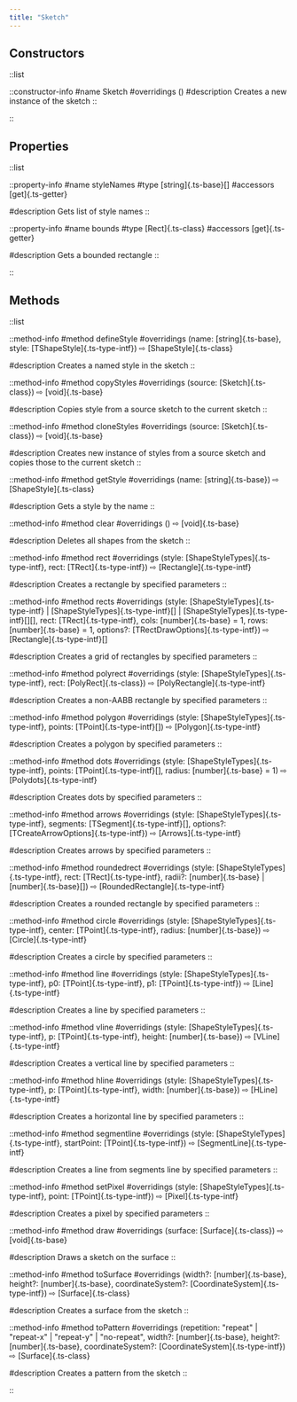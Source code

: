 ```yaml
---
title: "Sketch"
---
```


## Constructors

::list

::constructor-info
#name 
Sketch
#overridings
()
#description
Creates a new instance of the sketch
::

::

## Properties

::list

::property-info
#name
styleNames
#type
[string]{.ts-base}\[]
#accessors
[get]{.ts-getter} 

#description
Gets list of style names
::

::property-info
#name
bounds
#type
[Rect]{.ts-class}
#accessors
[get]{.ts-getter} 

#description
Gets a bounded rectangle
::

::

## Methods

::list

::method-info
#method
defineStyle
#overridings
(name: [string]{.ts-base}, style: [TShapeStyle]{.ts-type-intf}) ⇨ [ShapeStyle]{.ts-class}

#description
Creates a named style in the sketch
::

::method-info
#method
copyStyles
#overridings
(source: [Sketch]{.ts-class}) ⇨ [void]{.ts-base}

#description
Copies style from a source sketch to the current sketch
::

::method-info
#method
cloneStyles
#overridings
(source: [Sketch]{.ts-class}) ⇨ [void]{.ts-base}

#description
Creates new instance of styles from a source sketch and copies those to the current sketch
::

::method-info
#method
getStyle
#overridings
(name: [string]{.ts-base}) ⇨ [ShapeStyle]{.ts-class}

#description
Gets a style by the name
::

::method-info
#method
clear
#overridings
() ⇨ [void]{.ts-base}

#description
Deletes all shapes from the sketch
::

::method-info
#method
rect
#overridings
(style: [ShapeStyleTypes]{.ts-type-intf}, rect: [TRect]{.ts-type-intf}) ⇨ [Rectangle]{.ts-type-intf}

#description
Creates a rectangle by specified parameters
::

::method-info
#method
rects
#overridings
(style: [ShapeStyleTypes]{.ts-type-intf} | [ShapeStyleTypes]{.ts-type-intf}\[] | [ShapeStyleTypes]{.ts-type-intf}\[]\[], rect: [TRect]{.ts-type-intf}, cols: [number]{.ts-base} = 1, rows: [number]{.ts-base} = 1, options?: [TRectDrawOptions]{.ts-type-intf}) ⇨ [Rectangle]{.ts-type-intf}\[]

#description
Creates a grid of rectangles by specified parameters
::

::method-info
#method
polyrect
#overridings
(style: [ShapeStyleTypes]{.ts-type-intf}, rect: [PolyRect]{.ts-class}) ⇨ [PolyRectangle]{.ts-type-intf}

#description
Creates a non-AABB rectangle by specified parameters
::

::method-info
#method
polygon
#overridings
(style: [ShapeStyleTypes]{.ts-type-intf}, points: [TPoint]{.ts-type-intf}\[]) ⇨ [Polygon]{.ts-type-intf}

#description
Creates a polygon by specified parameters
::

::method-info
#method
dots
#overridings
(style: [ShapeStyleTypes]{.ts-type-intf}, points: [TPoint]{.ts-type-intf}\[], radius: [number]{.ts-base} = 1) ⇨ [Polydots]{.ts-type-intf}

#description
Creates dots by specified parameters
::

::method-info
#method
arrows
#overridings
(style: [ShapeStyleTypes]{.ts-type-intf}, segments: [TSegment]{.ts-type-intf}\[], options?: [TCreateArrowOptions]{.ts-type-intf}) ⇨ [Arrows]{.ts-type-intf}

#description
Creates arrows by specified parameters
::

::method-info
#method
roundedrect
#overridings
(style: [ShapeStyleTypes]{.ts-type-intf}, rect: [TRect]{.ts-type-intf}, radii?: [number]{.ts-base} | [number]{.ts-base}\[]) ⇨ [RoundedRectangle]{.ts-type-intf}

#description
Creates a rounded rectangle by specified parameters
::

::method-info
#method
circle
#overridings
(style: [ShapeStyleTypes]{.ts-type-intf}, center: [TPoint]{.ts-type-intf}, radius: [number]{.ts-base}) ⇨ [Circle]{.ts-type-intf}

#description
Creates a circle by specified parameters
::

::method-info
#method
line
#overridings
(style: [ShapeStyleTypes]{.ts-type-intf}, p0: [TPoint]{.ts-type-intf}, p1: [TPoint]{.ts-type-intf}) ⇨ [Line]{.ts-type-intf}

#description
Creates a line by specified parameters
::

::method-info
#method
vline
#overridings
(style: [ShapeStyleTypes]{.ts-type-intf}, p: [TPoint]{.ts-type-intf}, height: [number]{.ts-base}) ⇨ [VLine]{.ts-type-intf}

#description
Creates a vertical line by specified parameters
::

::method-info
#method
hline
#overridings
(style: [ShapeStyleTypes]{.ts-type-intf}, p: [TPoint]{.ts-type-intf}, width: [number]{.ts-base}) ⇨ [HLine]{.ts-type-intf}

#description
Creates a horizontal line by specified parameters
::

::method-info
#method
segmentline
#overridings
(style: [ShapeStyleTypes]{.ts-type-intf}, startPoint: [TPoint]{.ts-type-intf}) ⇨ [SegmentLine]{.ts-type-intf}

#description
Creates a line from segments line by specified parameters
::

::method-info
#method
setPixel
#overridings
(style: [ShapeStyleTypes]{.ts-type-intf}, point: [TPoint]{.ts-type-intf}) ⇨ [Pixel]{.ts-type-intf}

#description
Creates a pixel by specified parameters
::

::method-info
#method
draw
#overridings
(surface: [Surface]{.ts-class}) ⇨ [void]{.ts-base}

#description
Draws a sketch on the surface
::

::method-info
#method
toSurface
#overridings
(width?: [number]{.ts-base}, height?: [number]{.ts-base}, coordinateSystem?: [CoordinateSystem]{.ts-type-intf}) ⇨ [Surface]{.ts-class}

#description
Creates a surface from the sketch
::

::method-info
#method
toPattern
#overridings
(repetition: "repeat" | "repeat-x" | "repeat-y" | "no-repeat", width?: [number]{.ts-base}, height?: [number]{.ts-base}, coordinateSystem?: [CoordinateSystem]{.ts-type-intf}) ⇨ [Surface]{.ts-class}

#description
Creates a pattern from the sketch
::

::